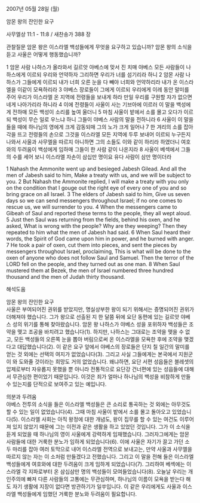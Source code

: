 2007년 05월 28일 (월)

암몬 왕의 잔인한 요구



사무엘상 11:1 - 11:8 / 새찬송가 388 장


관찰질문
암몬 왕은 이스라엘 백성들에게 무엇을 요구하고 있습니까?
암몬 왕의 소식을 듣고 사울은 어떻게 행동했습니까?

1 암몬 사람 나하스가 올라와서 길르앗 야베스에 맞서 진 치매 야베스 모든 사람들이 나하스에게 이르되 우리와 언약하자 그리하면 우리가 너를 섬기리라 하니 2 암몬 사람 나하스가 그들에게 이르되 내가 너희 오른 눈을 다 빼야 너희와 언약하리라 내가 온 이스라엘을 이같이 모욕하리라 3 야베스 장로들이 그에게 이르되 우리에게 이레 동안 말미를 주어 우리가 이스라엘 온 지역에 전령들을 보내게 하라 만일 우리를 구원할 자가 없으면 네게 나아가리라 하니라 4 이에 전령들이 사울이 사는 기브아에 이르러 이 말을 백성에게 전하매 모든 백성이 소리를 높여 울더니 5 마침 사울이 밭에서 소를 몰고 오다가 이르되 백성이 무슨 일로 우느냐 하니 그들이 야베스 사람의 말을 전하니라 6 사울이 이 말을 들을 때에 하나님의 영에게 크게 감동되매 그의 노가 크게 일어나 7 한 겨리의 소를 잡아 각을 뜨고 전령들의 손으로 그것을 이스라엘 모든 지역에 두루 보내어 이르되 누구든지 나와서 사울과 사무엘을 따르지 아니하면 그의 소들도 이와 같이 하리라 하였더니 여호와의 두려움이 백성에게 임하매 그들이 한 사람 같이 나온지라 8 사울이 베섹에서 그들의 수를 세어 보니 이스라엘 자손이 삼십만 명이요 유다 사람이 삼만 명이더라  

1 Nahash the Ammonite went up and besieged Jabesh Gilead. And all the men of Jabesh said to him, Make a treaty with us, and we will be subject to you. 2 But Nahash the Ammonite replied, I will make a treaty with you only on the condition that I gouge out the right eye of every one of you and so bring grace on all Israel. 3 The elders of Jabesh said to him, Give us seven days so we can send messengers throughout Israel; if no one comes to rescue us, we will surrender to you. 4 When the messengers came to Gibeah of Saul and reported these terms to the people, they all wept aloud. 5 Just then Saul was returning from the fields, behind his oxen, and he asked, What is wrong with the people? Why are they weeping? Then they repeated to him what the men of Jabesh had said. 
6 When Saul heard their words, the Spirit of God came upon him in power, and he burned with anger. 7 He took a pair of oxen, cut them into pieces, and sent the pieces by messengers throughout Israel, proclaiming, This is what will be done to the oxen of anyone who does not follow Saul and Samuel. Then the terror of the LORD fell on the people, and they turned out as one man. 8 When Saul mustered them at Bezek, the men of Israel numbered three hundred thousand and the men of Judah thirty thousand.

해석도움





암몬 왕의 잔인한 요구  
사울은 부여되어진 권위를 받았지만, 명실상부한 왕이 되기 위해서는 증명되어진 권위가 더해져야 했습니다. 그가 왕으로 선출된 지 한 달쯤 뒤에 요단 동편에 있는 길르앗 야베스 성의 위기를 통해 찾아왔습니다. 암몬 왕 나하스가 야베스 성을 포위하자 백성들은 조약을 맺고 조공을 바치려고 했습니다(1). 하지만, 나하스는 그대로는 조약을 맺을 수 없고, 모든 백성들의 오른쪽 눈을 뽑아 버림으로써 온 이스라엘을 모욕한 후에 조약을 맺겠다고 대답했습니다(2). 이 같은 요구 앞에서 야베스의 장로들은 단지 칠 일간의 말미를 얻는 것 외에는 선택의 여지가 없었습니다(3). 그리고 사실 그들에게는 본국에서 지원군이 와 도와줄 것이라는 희망도 거의 없었습니다. 왜냐하면, 요단 서편 성읍들은 블레셋의 압제로부터 자유롭지 못했을 뿐 아니라 전통적으로 요단강 건너편에 있는 성읍들에 대해서 무관심한 편이었기 때문입니다. 이것은 죄가 얼마나 하나님의 백성을 비참하게 만들 수 있는지를 단적으로 보여주고 있는 예입니다.     

의분과 두려움  
야베스 전투의 소식을 들은 이스라엘 백성들은 큰 소리로 통곡하는 것 외에는 아무것도 할 수 있는 일이 없었습니다(4). 그때 마침 사울이 밭에서 소를 몰고 돌아오고 있었습니다(5). 이스라엘 사회는 아직 왕정에 대한 개념도, 왕이 집무를 할 수 있는 여건도 이루어져 있지 않았기 때문에 그는 이전과 같은 생활을 하고 있었던 것입니다. 그가 이 소식을 듣게 되었을 때 하나님의 영이 사울에게 강력하게 임재했습니다. 그러자그에게는 암몬 사람들에 대한 거룩한 분노가 임하게 되었습니다(6). 이에 사울은 자기가 끌고 가던 소 두 마리를 잡아 여러 토막으로 내어 이스라엘 전역으로 보내고는, 만약 사울과 사무엘을 따르지 않는 자는 이 소처럼 만들겠다고 전했습니다. 그리고 이 말을 전해 들은 이스라엘 백성들에게 여호와에 대한 두려움이 크게 임하게 되었습니다(7). 그리하여 베섹에는 이스라엘 각 지파로부터 온 삼십삼만 명의 백성들이 모여들었습니다(8). 오늘날 우리는 개인주의에 빠져 다른 사람들의 고통에는 무관심하며, 하나님의 이름이 모욕을 받는다 해도 자기 생활에 지장이 없다면 방관하기가 일쑤입니다. 이 같은 우리에게도 사울과 이스라엘 백성들에게 임했던 거룩한 분노와 두려움이 필요합니다.